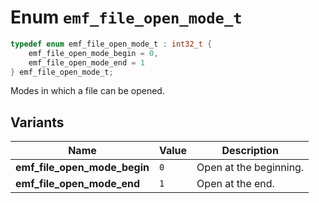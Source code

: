 # Enum `emf_file_open_mode_t`

```c
typedef enum emf_file_open_mode_t : int32_t {
    emf_file_open_mode_begin = 0,
    emf_file_open_mode_end = 1
} emf_file_open_mode_t;
```

Modes in which a file can be opened.

## Variants

| Name                         | Value | Description            |
| ---------------------------- | ----- | ---------------------- |
| **emf_file_open_mode_begin** | `0`   | Open at the beginning. |
| **emf_file_open_mode_end**   | `1`   | Open at the end.       |

